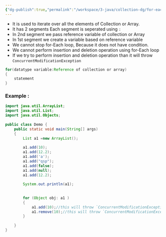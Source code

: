 ```yaml
---
{"dg-publish":true,"permalink":"/workspace/3-java/collection-dg/for-each/","noteIcon":""}
---
```


-  It is used to iterate over all the elements of Collection or Array.
- It has 2 segments Each segment is seperated using `:` 
- In 2nd segment we pass reference variable of collection or Array
- In 1st segment we create a variable based on reference variable 
- We cannot stop for-Each loop, Because it does not have condition.
- We cannot perform insertion and deletion operation using for-Each loop
- If we try to perform insertion and deletion operation than it will throw `ConcurrentModificationException`

```java
for(datatype variable:Reference of collection or array)
{
	statement
}
```



### Example :

```java
import java.util.ArrayList;  
import java.util.List;  
import java.util.Objects;  
  
public class Demo {  
    public static void main(String[] args)  
    {  
        List a1 =new ArrayList();  
  
        a1.add(10);  
        a1.add(12.2);  
        a1.add('a');  
        a1.add("qsp");  
        a1.add(false);  
        a1.add(null);  
        a1.add(12.2);  
  
        System.out.println(a1);  
  
  
        for (Object obj: a1 )  
        {  
            a1.add(10);//this will throw `ConcurrentModificationException`  
            a1.remove(10);//this will throw `ConcurrentModificationException`  
        }  
  
    }  
}
```

